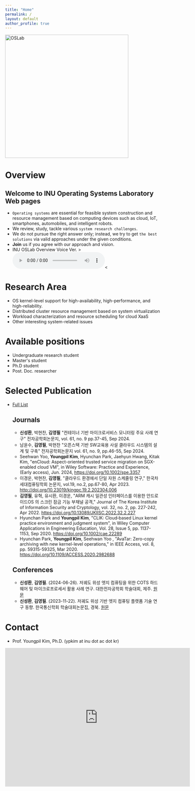 ```yaml
---
title: "Home"
permalink: /
layout: default
author_profile: true
---
```


<img src="assets/images/oslab_wordcloud.png" alt="OSLab" width="400"/>

# Overview
## Welcome to INU Operating Systems Laboratory Web pages

- `Operating systems` are essential for feasible system construction and resource management based on computing devices such as cloud, IoT, smartphones, automobiles, and intelligent robots.
- We review, study, tackle various `system research challenges`.
- We do not pursue the right answer only; instead, we try to get `the best solutions` via valid approaches under the given conditions.
- **Join** us if you agree with our approach and vision.
- INU OSLab Overview Voice Ver. ><audio controls><source src="audio/inuoslab_audio_overview_for_student_kor.wav" type="audio/wav">Your browser does not support the audio element.</audio><

# Research Area

- OS kernel-level support for high-availability, high-performance, and high-reliability.
- Distributed cluster resource management based on system virtualization
- Workload characterization and resource scheduling for cloud XaaS
- Other interesting system-related issues

# Available positions

- Undergraduate research student
- Master's student
- Ph.D student
- Post. Doc. researcher

# Selected Publication 
- [Full List](https://scholar.google.co.kr/citations?hl=ko&user=mLzIIj0AAAAJ&view_op=list_works&sortby=pubdate)

  ## Journals
  - **신성환**, 박현찬, **김영필** "컨테이너 기반 마이크로서비스 모니터링 주요 사례 연구" 전자공학회논문지, vol. 61, no. 9 pp.37-45, Sep 2024.
  - 남윤수, **김영필**, 박현찬 "오픈스택 기반 SW교육용 사설 클라우드 시스템의 설계 및 구축" 전자공학회논문지 vol. 61, no. 9, pp.46-55, Sep 2024.
  - Seehwan Yoo, **Youngpil Kim**, Hyunchan Park, Jaehyun Hwang, Kitak Kim, "enCloud: Aspect-oriented trusted service migration on SGX-enabled cloud VM",  in Wiley Software: Practice and Experience,  (Early access), Jun. 2024, https://doi.org/10.1002/spe.3357
  - 이경운, 박현찬, **김영필**, "클라우드 환경에서 단일 자원 스케줄링 연구," 한국차세대컴퓨팅학회 논문지, vol.19, no.2, pp.67-80, Apr 2023. http://doi.org/10.23019/kingpc.19.2.202304.006 
  - **김영필**, 유혁, 유시환, 이경운, "ARM 캐시 일관성 인터페이스를 이용한 안드로이드OS 의 스크린 잠금 기능 부채널 공격," Journal of The Korea Institute of Information Security and Cryptology, vol. 32, no. 2, pp. 227-242, Apr 2022. https://doi.org/10.13089/JKIISC.2022.32.2.227
  - Hyunchan Park and **Youngpil Kim**, "CLIK: Cloud‐based Linux kernel practice environment and judgment system", in Wiley Computer Applications in Engineering Education, Vol. 28, Issue 5, pp. 1137-1153, Sep 2020. https://doi.org/10.1002/cae.22289  
  - Hyunchan Park, **Youngpil Kim**, Seehwan Yoo , "AvaTar: Zero-copy archiving with new kernel-level operations," in IEEE Access, vol. 8, pp. 59315-59325, Mar 2020. https://doi.org/10.1109/ACCESS.2020.2982688

  ## Conferences
  - **신성환**, **김영필**. (2024-06-26). 저궤도 위성 엣지 컴퓨팅을 위한 COTS 하드웨어 및 마이크로프로세서 활용 사례 연구. 대한전자공학회 학술대회, 제주. [원문](https://www.dbpia.co.kr/journal/articleDetail?nodeId=NODE11891278)
  - **신성환**, **김영필**. (2023-11-22). 저궤도 위성 기반 엣지 컴퓨팅 플랫폼 기술 연구 동향. 한국통신학회 학술대회논문집, 경북. [원문](https://www.dbpia.co.kr/journal/articleDetail?nodeId=NODE11667546)

# Contact

- Prof. Youngpil Kim, Ph.D. (ypkim at inu dot ac dot kr)

<iframe src="https://www.google.com/maps/embed?pb=!1m18!1m12!1m3!1d1010.7836553824678!2d126.63325963865681!3d37.374398841771914!2m3!1f0!2f0!3f0!3m2!1i1024!2i768!4f13.1!3m3!1m2!1s0x357b7647ad865a69%3A0xf2feca7c604088b5!2z7J247LKc6rSR7Jet7IucIOyGoeuPhDHrj5kg7J247LKc64yA7ZWZ6rWQIOygleuztOq4sOyIoOuMgO2VmQ!5e0!3m2!1sko!2skr!4v1646787531341!5m2!1sko!2skr" width="600" height="450" style="border:0;" allowfullscreen="" loading="lazy"></iframe>
